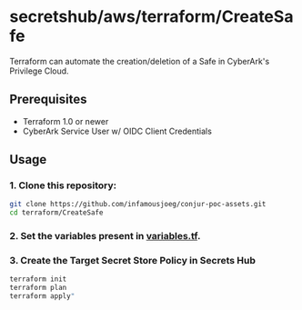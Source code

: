 # secretshub/aws/terraform/CreateSafe

Terraform can automate the creation/deletion of a Safe in CyberArk's Privilege Cloud.

## Prerequisites

- Terraform 1.0 or newer
- CyberArk Service User w/ OIDC Client Credentials

## Usage

### 1. Clone this repository:
```bash
git clone https://github.com/infamousjoeg/conjur-poc-assets.git
cd terraform/CreateSafe
```

### 2. Set the variables present in [variables.tf](variables.tf).

### 3. Create the Target Secret Store Policy in Secrets Hub

```bash
terraform init
terraform plan
terraform apply"
```